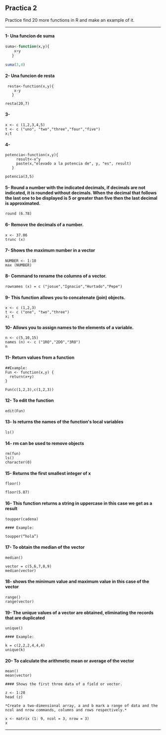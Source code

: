## Practica 2

 Practice find 20 more functions in R and make an example of it.

-----------
#### 1- Una funcion de suma

```r
suma<-function(x,y){
    x+y
   }

suma(3,4)
```

 #### 2- Una funcion de resta

~~~
 resta<-function(x,y){
    x-y
   }

resta(20,7)
~~~

#### 3- 

~~~
x <- c (1,2,3,4,5)
t <- c ("uno", "two","three","four","five")
x;t
~~~

#### 4- 

~~~
potencia<-function(x,y){
     result<-x^y
     paste(x,"elevado a la potencia de", y, "es", result)
   }   

potencia(3,5)
~~~

#### 5- Round a number with the indicated decimals, if decimals are not indicated, it is rounded without decimals. When the decimal that follows the last one to be displayed is 5 or greater than five then the last decimal is approximated.

~~~
round (6.78) 
~~~

#### 6- Remove the decimals of a number.

~~~
x <- 37.06
trunc (x)
~~~

#### 7- Shows the maximum number in a vector

~~~
NUMBER <- 1:10
max (NUMBER)
~~~

#### 8- Command to rename the columns of a vector.

~~~
rownames (x) = c ("josue","Ignacio","Hurtado","Pepe")
~~~

#### 9- This function allows you to concatenate (join) objects.

~~~
x <- c (1,2,3)
t <- c ("one", "two","three")
x; t
~~~

#### 10- Allows you to assign names to the elements of a variable.

~~~
n <- c(5,10,15)
names (n) <- c ("1RO","2DO","3RO")
n
~~~

#### 11- Return values ​​from a function

~~~
##Example:
Fun <- function(x,y) {
  return(x+y)
}

Fun(c(1,2,3),c(1,2,3))
~~~

#### 12- To edit the function

~~~
edit(Fun)
~~~

#### 13- ls returns the names of the function's local variables

~~~
ls()
~~~

#### 14- rm can be used to remove objects

~~~
rm(fun)
ls()
character(0)
~~~

#### 15- Returns the first smallest integer of x

~~~
floor()

floor(5.87)
~~~

#### 16- This function returns a string in uppercase in this case we get as a result

~~~
toupper(cadena)

#### Example:

toupper(“hola”)
~~~

#### 17- To obtain the median of the vector

~~~
median()

vector = c(5,6,7,8,9)
median(vector)
~~~

#### 18- shows the minimum value and maximum value in this case of the vector

~~~
range()
range(vector)
~~~

#### 19- The unique values ​​of a vector are obtained, eliminating the records that are duplicated

~~~
unique() 

#### Example: 

k = c(2,2,2,4,4,4)
unique(k)
~~~

#### 20- To calculate the arithmetic mean or average of the vector

~~~
mean()
mean(vector)

#### Shows the first three data of a field or vector.

z <- 1:20
head (z)

*Create a two-dimensional array, a and b mark a range of data and the ncol and nrow commands, columns and rows respectively.*

x <- matrix (1: 9, ncol = 3, nrow = 3)
x 
~~~
-----------



